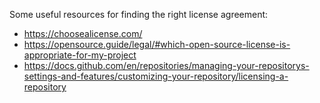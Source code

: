 Some useful resources for finding the right license agreement:
- https://choosealicense.com/
- https://opensource.guide/legal/#which-open-source-license-is-appropriate-for-my-project
- https://docs.github.com/en/repositories/managing-your-repositorys-settings-and-features/customizing-your-repository/licensing-a-repository
